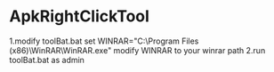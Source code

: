 # ApkRightClickTool
1.modify toolBat.bat
set WINRAR="C:\Program Files (x86)\WinRAR\WinRAR.exe"
modify  WINRAR to your winrar path
2.run toolBat.bat as admin